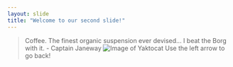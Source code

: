 ```yaml
---
layout: slide
title: "Welcome to our second slide!"
---
```

> Coffee. The finest organic suspension ever devised... I beat the Borg with it. - Captain Janeway
![Image of Yaktocat](https://octodex.github.com/images/yaktocat.png)
Use the left arrow to go back!
